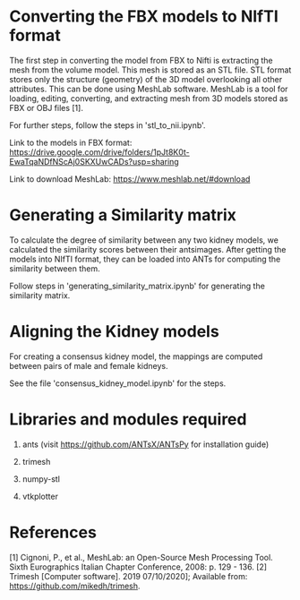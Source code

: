 
# Converting the FBX models to NIfTI format

The first step in converting the model from FBX to Nifti is extracting the mesh from the volume model. This mesh is stored as an STL file. STL format stores only the structure (geometry) of the 3D model overlooking all other attributes. This can be done using MeshLab software. MeshLab is a tool for loading, editing, converting, and extracting mesh from 3D models stored as FBX or OBJ files [1].

For further steps, follow the steps in 'stl_to_nii.ipynb'.

Link to the models in FBX format: https://drive.google.com/drive/folders/1pJt8K0t-EwaTqaNDfNScAj0SKXUwCADs?usp=sharing

Link to download MeshLab: https://www.meshlab.net/#download

# Generating a Similarity matrix

To calculate the degree of similarity between any two kidney models, we calculated the similarity scores between their antsimages. After getting the models into NIfTI format, they can be loaded into ANTs for computing the similarity between them.

Follow steps in 'generating_similarity_matrix.ipynb' for generating the similarity matrix.

# Aligning the Kidney models

For creating a consensus kidney model, the mappings are computed between pairs of male and female kidneys.

See the file 'consensus_kidney_model.ipynb' for the steps.

# Libraries and modules required
1. ants (visit https://github.com/ANTsX/ANTsPy for installation guide)

2. trimesh

3. numpy-stl

4. vtkplotter

# References
[1] Cignoni, P., et al., MeshLab: an Open-Source Mesh Processing Tool. Sixth Eurographics Italian Chapter Conference, 2008: p. 129 - 136.
[2] Trimesh [Computer software]. 2019  07/10/2020]; Available from: https://github.com/mikedh/trimesh.
